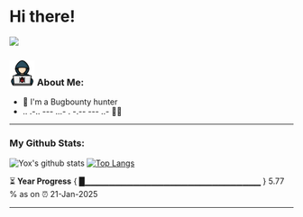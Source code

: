 # Hi there!

<link rel="stylesheet" href="https://cdnjs.cloudflare.com/ajax/libs/font-awesome/4.7.0/css/font-awesome.min.css">


<div class="Contact">

<div class="ico">
<a href="https://github.com/Aravindhyox/">
	<i class="fa fa-github  social" title="Github" ></i>
</a>
</div>

<div class="ico">
<a href="https://twitter.com/aravindhyox">
	<i class="fa fa-twitter social" title="Twitter " ></i>
</a>
</div>

<div class="ico">
<a href="mailto:aravindhyox@gmail.com">   
	<i class="fa fa-envelope social" title="E-Mail" ></i>
</a>
</div>

</div>


![](https://camo.githubusercontent.com/992babdffd8c74a1502de375fbdf7e4d54773242/68747470733a2f2f6d656469612e67697068792e636f6d2f6d656469612f53576f536b4e36447854737a71494b4571762f67697068792e676966)

### <img src="https://github.com/Aravindhyox/aravindhyox.github.io/blob/main/main-imgs/hackerboy.png" width="45" /> About Me:
- 🏦 I'm a Bugbounty hunter
- .. .-.. --- ...- . -.-- --- ..- 🤏🏻

---
###  My Github Stats:
![Yox's github stats](https://github-readme-stats.vercel.app/api?username=aravindhyox&show_icons=true&title_color=ffc857&icon_color=8ac926&text_color=daf7dc&bg_color=151515&hide=issues&count_private=true&include_all_commits=true)
[![Top Langs](https://github-readme-stats.vercel.app/api/top-langs/?username=aravindhyox&layout=compact&text_color=daf7dc&bg_color=151515&hide=css,html,php)](https://github.com/Aravindhyox/github-readme-stats)

<!--START_SECTION:waka-->

<!--END_SECTION:waka-->

⏳ **Year Progress** { █▁▁▁▁▁▁▁▁▁▁▁▁▁▁▁▁▁▁▁▁▁▁▁▁▁▁▁▁▁ } 5.77 % as on ⏰ 21-Jan-2025

---




